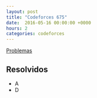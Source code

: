 ```yaml
---
layout: post
title: "Codeforces 675"
date:  2016-05-16 00:00:00 +0000
hours: 2
categories: codeforces 
---
```

[Problemas](http://codeforces.com/contest/675)

## Resolvidos
* A
* D
